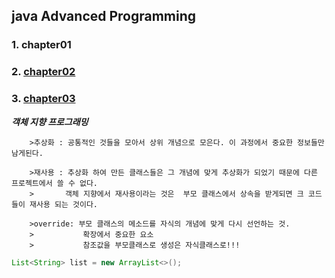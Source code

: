 ## java Advanced Programming

### 1. chapter01

### 2. [chapter02](https://github.com/OJUDAM/java-study-maven/tree/master/chapter02/src/main/java/kr/ac/gachon)

### 3. [chapter03](https://github.com/OJUDAM/java-study-maven/tree/master/chapter03/src/main/java)

___객체 지향 프로그래밍___

```text
	>추상화 : 공통적인 것들을 모아서 상위 개념으로 모은다. 이 과정에서 중요한 정보들만 남게된다.
	
	>재사용 : 추상화 하여 만든 클래스들은 그 개념에 맞게 추상화가 되었기 때문에 다른 프로젝트에서 쓸 수 없다.
	>		객체 지향에서 재사용이라는 것은  부모 클래스에서 상속을 받게되면 크 코드들이 재사용 되는 것이다.
	
	>override: 부모 클래스의 메소드를 자식의 개념에 맞게 다시 선언하는 것.
	>  			확장에서 중요한 요소
	>			참조값을 부모클래스로 생성은 자식클래스로!!!
```

```java
List<String> list = new ArrayList<>();
```
